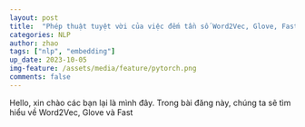 ```yaml
---
layout: post
title:  "Phép thuật tuyệt vời của việc đếm tần số Word2Vec, Glove, Fasttext"
categories: NLP
author: zhao
tags: ["nlp", "embedding"]
up_date: 2023-10-05
img-feature: /assets/media/feature/pytorch.png
comments: false
---
```


Hello, xin chào các bạn lại là mình đây. Trong bài đăng này, chúng ta sẽ tìm hiểu về Word2Vec, Glove và Fast